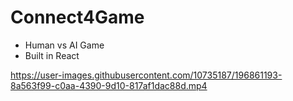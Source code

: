 # Connect4Game

- Human vs AI Game  
- Built in React  

https://user-images.githubusercontent.com/10735187/196861193-8a563f99-c0aa-4390-9d10-817af1dac88d.mp4

